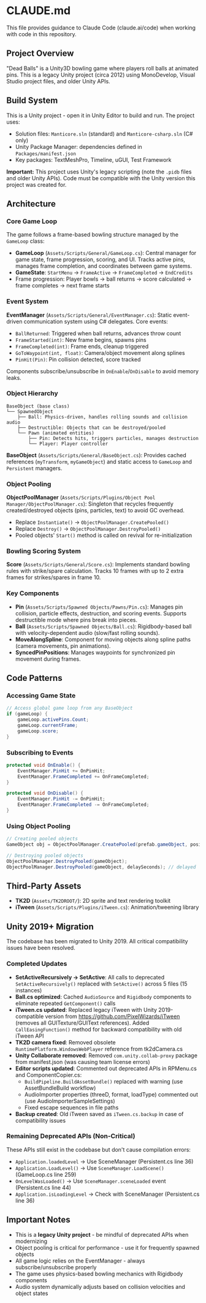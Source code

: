 # CLAUDE.md

This file provides guidance to Claude Code (claude.ai/code) when working with code in this repository.

## Project Overview

"Dead Balls" is a Unity3D bowling game where players roll balls at animated pins. This is a legacy Unity project (circa 2012) using MonoDevelop, Visual Studio project files, and older Unity APIs.

## Build System

This is a Unity project - open it in Unity Editor to build and run. The project uses:
- Solution files: `Manticore.sln` (standard) and `Manticore-csharp.sln` (C# only)
- Unity Package Manager: dependencies defined in `Packages/manifest.json`
- Key packages: TextMeshPro, Timeline, uGUI, Test Framework

**Important:** This project uses Unity's legacy scripting (note the `.pidb` files and older Unity APIs). Code must be compatible with the Unity version this project was created for.

## Architecture

### Core Game Loop
The game follows a frame-based bowling structure managed by the `GameLoop` class:
- **GameLoop** (`Assets/Scripts/General/GameLoop.cs`): Central manager for game state, frame progression, scoring, and UI. Tracks active pins, manages frame completion, and coordinates between game systems.
- **GameState**: `StartMenu` → `FrameActive` → `FrameCompleted` → `EndCredits`
- Frame progression: Player bowls → ball returns → score calculated → frame completes → next frame starts

### Event System
**EventManager** (`Assets/Scripts/General/EventManager.cs`): Static event-driven communication system using C# delegates. Core events:
- `BallReturned`: Triggered when ball returns, advances throw count
- `FrameStarted(int)`: New frame begins, spawns pins
- `FrameCompleted(int)`: Frame ends, cleanup triggered
- `GoToWaypoint(int, float)`: Camera/object movement along splines
- `PinHit(Pin)`: Pin collision detected, score tracked

Components subscribe/unsubscribe in `OnEnable`/`OnDisable` to avoid memory leaks.

### Object Hierarchy
```
BaseObject (base class)
└── SpawnedObject
    ├── Ball: Physics-driven, handles rolling sounds and collision audio
    ├── Destructible: Objects that can be destroyed/pooled
    └── Pawn (animated entities)
        ├── Pin: Detects hits, triggers particles, manages destruction
        └── Player: Player controller
```

**BaseObject** (`Assets/Scripts/General/BaseObject.cs`): Provides cached references (`myTransform`, `myGameObject`) and static access to `GameLoop` and `Persistent` managers.

### Object Pooling
**ObjectPoolManager** (`Assets/Scripts/Plugins/Object Pool Manager/ObjectPoolManager.cs`): Singleton that recycles frequently created/destroyed objects (pins, particles, text) to avoid GC overhead.
- Replace `Instantiate()` → `ObjectPoolManager.CreatePooled()`
- Replace `Destroy()` → `ObjectPoolManager.DestroyPooled()`
- Pooled objects' `Start()` method is called on revival for re-initialization

### Bowling Scoring System
**Score** (`Assets/Scripts/General/Score.cs`): Implements standard bowling rules with strike/spare calculation. Tracks 10 frames with up to 2 extra frames for strikes/spares in frame 10.

### Key Components
- **Pin** (`Assets/Scripts/Spawned Objects/Pawns/Pin.cs`): Manages pin collision, particle effects, destruction, and scoring events. Supports destructible mode where pins break into pieces.
- **Ball** (`Assets/Scripts/Spawned Objects/Ball.cs`): Rigidbody-based ball with velocity-dependent audio (slow/fast rolling sounds).
- **MoveAlongSpline**: Component for moving objects along spline paths (camera movements, pin animations).
- **SyncedPinPositions**: Manages waypoints for synchronized pin movement during frames.

## Code Patterns

### Accessing Game State
```csharp
// Access global game loop from any BaseObject
if (gameLoop) {
    gameLoop.activePins.Count;
    gameLoop.currentFrame;
    gameLoop.score;
}
```

### Subscribing to Events
```csharp
protected void OnEnable() {
    EventManager.PinHit += OnPinHit;
    EventManager.FrameCompleted += OnFrameCompleted;
}

protected void OnDisable() {
    EventManager.PinHit -= OnPinHit;
    EventManager.FrameCompleted -= OnFrameCompleted;
}
```

### Using Object Pooling
```csharp
// Creating pooled objects
GameObject obj = ObjectPoolManager.CreatePooled(prefab.gameObject, position, rotation);

// Destroying pooled objects
ObjectPoolManager.DestroyPooled(gameObject);
ObjectPoolManager.DestroyPooled(gameObject, delaySeconds); // delayed
```

## Third-Party Assets

- **TK2D** (`Assets/TK2DROOT/`): 2D sprite and text rendering toolkit
- **iTween** (`Assets/Scripts/Plugins/iTween.cs`): Animation/tweening library

## Unity 2019+ Migration

The codebase has been migrated to Unity 2019. All critical compatibility issues have been resolved.

### Completed Updates
- **SetActiveRecursively → SetActive**: All calls to deprecated `SetActiveRecursively()` replaced with `SetActive()` across 5 files (15 instances)
- **Ball.cs optimized**: Cached `AudioSource` and `Rigidbody` components to eliminate repeated `GetComponent()` calls
- **iTween.cs updated**: Replaced legacy iTween with Unity 2019-compatible version from https://github.com/PixelWizards/iTween (removes all GUITexture/GUIText references). Added `CallEasingFunction()` method for backward compatibility with old iTween API
- **TK2D camera fixed**: Removed obsolete `RuntimePlatform.WindowsWebPlayer` reference from tk2dCamera.cs
- **Unity Collaborate removed**: Removed `com.unity.collab-proxy` package from manifest.json (was causing team license errors)
- **Editor scripts updated**: Commented out deprecated APIs in RPMenu.cs and ComponentCopier.cs:
  - `BuildPipeline.BuildAssetBundle()` replaced with warning (use AssetBundleBuild workflow)
  - AudioImporter properties (threeD, format, loadType) commented out (use AudioImporterSampleSettings)
  - Fixed escape sequences in file paths
- **Backup created**: Old iTween saved as `iTween.cs.backup` in case of compatibility issues

### Remaining Deprecated APIs (Non-Critical)
These APIs still exist in the codebase but don't cause compilation errors:
- `Application.loadedLevel` → Use SceneManager (Persistent.cs line 36)
- `Application.LoadLevel()` → Use `SceneManager.LoadScene()` (GameLoop.cs line 259)
- `OnLevelWasLoaded()` → Use `SceneManager.sceneLoaded` event (Persistent.cs line 44)
- `Application.isLoadingLevel` → Check with SceneManager (Persistent.cs line 36)

## Important Notes

- This is a **legacy Unity project** - be mindful of deprecated APIs when modernizing
- Object pooling is critical for performance - use it for frequently spawned objects
- All game logic relies on the EventManager - always subscribe/unsubscribe properly
- The game uses physics-based bowling mechanics with Rigidbody components
- Audio system dynamically adjusts based on collision velocities and object states
